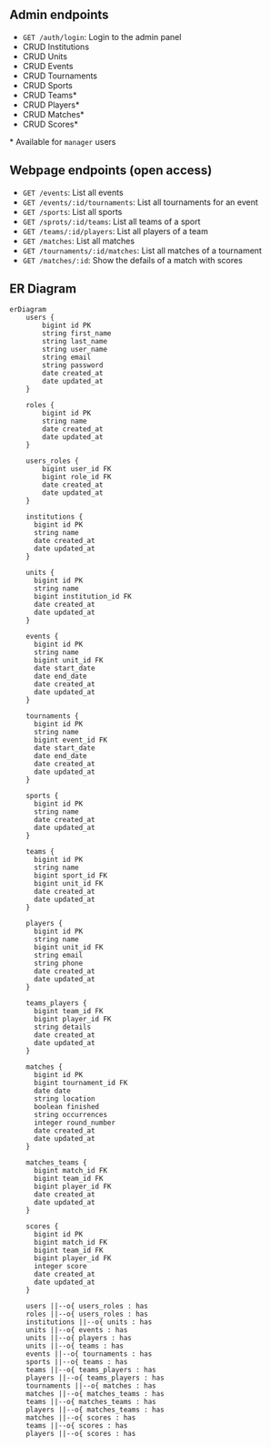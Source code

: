 
## Admin endpoints

- `GET /auth/login`: Login to the admin panel
- CRUD Institutions
- CRUD Units
- CRUD Events
- CRUD Tournaments
- CRUD Sports
- CRUD Teams*
- CRUD Players*
- CRUD Matches*
- CRUD Scores*

\* Available for `manager` users

## Webpage endpoints (open access)

- `GET /events`: List all events
- `GET /events/:id/tournaments`: List all tournaments for an event
- `GET /sports`: List all sports
- `GET /sprots/:id/teams`: List all teams of a sport
- `GET /teams/:id/players`: List all players of a team
- `GET /matches`: List all matches
- `GET /tournaments/:id/matches`: List all matches of a tournament
- `GET /matches/:id`: Show the defails of a match with scores 

## ER Diagram

```mermaid
erDiagram
    users {
        bigint id PK
        string first_name
        string last_name
        string user_name
        string email
        string password
        date created_at
        date updated_at
    }
    
    roles {
        bigint id PK
        string name
        date created_at
        date updated_at
    }
    
    users_roles {
        bigint user_id FK
        bigint role_id FK
        date created_at
        date updated_at
    }

    institutions {
      bigint id PK
      string name
      date created_at
      date updated_at
    }

    units {
      bigint id PK
      string name
      bigint institution_id FK
      date created_at
      date updated_at
    }

    events {
      bigint id PK
      string name
      bigint unit_id FK
      date start_date
      date end_date
      date created_at
      date updated_at
    }

    tournaments {
      bigint id PK
      string name
      bigint event_id FK
      date start_date
      date end_date
      date created_at
      date updated_at
    }

    sports {
      bigint id PK
      string name
      date created_at
      date updated_at
    }

    teams {
      bigint id PK
      string name
      bigint sport_id FK
      bigint unit_id FK
      date created_at
      date updated_at
    }

    players {
      bigint id PK
      string name
      bigint unit_id FK
      string email
      string phone
      date created_at
      date updated_at
    }

    teams_players {
      bigint team_id FK
      bigint player_id FK
      string details
      date created_at
      date updated_at
    }

    matches {
      bigint id PK
      bigint tournament_id FK
      date date
      string location
      boolean finished
      string occurrences
      integer round_number
      date created_at
      date updated_at
    }

    matches_teams {
      bigint match_id FK
      bigint team_id FK
      bigint player_id FK
      date created_at
      date updated_at
    }

    scores {
      bigint id PK
      bigint match_id FK
      bigint team_id FK
      bigint player_id FK
      integer score
      date created_at
      date updated_at
    }

    users ||--o{ users_roles : has
    roles ||--o{ users_roles : has
    institutions ||--o{ units : has
    units ||--o{ events : has
    units ||--o{ players : has
    units ||--o{ teams : has
    events ||--o{ tournaments : has
    sports ||--o{ teams : has
    teams ||--o{ teams_players : has
    players ||--o{ teams_players : has
    tournaments ||--o{ matches : has
    matches ||--o{ matches_teams : has
    teams ||--o{ matches_teams : has
    players ||--o{ matches_teams : has
    matches ||--o{ scores : has
    teams ||--o{ scores : has
    players ||--o{ scores : has
```
